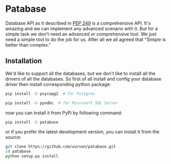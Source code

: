 # Patabase
Database API as it described in [PEP 249](https://www.python.org/dev/peps/pep-0249/) is a comprehensive API. It's 
amazing and we can implement any advanced scenario with it. But for a simple task we don't need an advanced or
comprehensive tool. We just need a simple tool to do the job for us. After all we all agreed that "Simple is better than
complex."

## Installation
We'd like to support all the databases, but we don't like to install all the drivers of all the databases. So first of
all install and config your database driver then install corresponding python package:

```bash
pip install -U psycopg2  # for Postgres

pip install -U pyodbc  # for Microsoft SQL Server 
``` 

now you can install it from PyPi by following command:

```bash
pip install -U patabase
```

or if you prefer the latest development version, you can install it from the source:

```bash
git clone https://github.com/xurvan/patabase.git
cd patabase
python setup.py install
```
